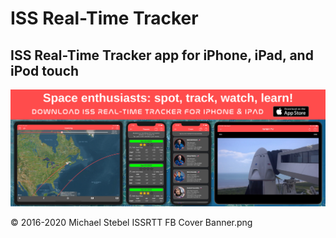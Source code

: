 #  ISS Real-Time Tracker

## ISS Real-Time Tracker app for iPhone, iPad, and iPod touch
![banner](https://github.com/MDStebel/ISSRTT-Source-Public/blob/master/ISSRTT%20FB%20Cover%20Banner.png)

© 2016-2020 Michael Stebel
ISSRTT FB Cover Banner.png
